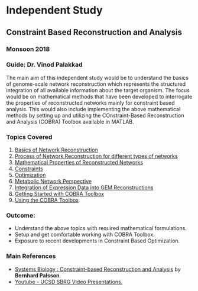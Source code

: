 # Independent Study
## Constraint Based Reconstruction and Analysis
### Monsoon 2018
### Guide: Dr. Vinod Palakkad

The main aim of this independent study would be to understand the basics of genome-scale network reconstruction which represents the structured integration of all available information about the target organism. The focus would be on mathematical methods that have been developed to interrogate the properties of reconstructed networks mainly for constraint based analysis. This would also include implementing the above mathematical methods by setting up and utilizing the COnstraint-Based Reconstruction and Analysis (COBRA) Toolbox available in MATLAB.

### Topics Covered
1. [Basics of Network Reconstruction](files/basics.md)
2. [Process of Network Reconstruction for different types of networks](files/process.md)
3. [Mathematical Properties of Reconstructed Networks](files/math.md)
4. [Constraints](files/constraints.md)
5. [Optimization](files/optimize.md)
6. [Metabolic Network Perspective](files/metabolic.md)
7. [Integration of Expression Data into GEM Reconstructions](files/integration.md)
8. [Getting Started with COBRA Toolbox](files/cobra.md)
9. [Using the COBRA Toolbox](files/software.md)

### Outcome:
  - Understand the above topics with required mathematical formulations.
  - Setup and get comfortable working with COBRA Toolbox.
  - Exposure to recent developments in Constraint Based Optimization.

### Main References
  - [Systems Biology : Constraint-based Reconstruction and Analysis](https://www.cambridge.org/us/academic/subjects/life-sciences/genomics-bioinformatics-and-systems-biology/systems-biology-constraint-based-reconstruction-and-analysis?format=HB) by **Bernhard Palsson**.
  - [Youtube - UCSD SBRG Video Presentations.](https://www.youtube.com/channel/UC_FFJA0zLSkgKKNIquaF12g/videos)
